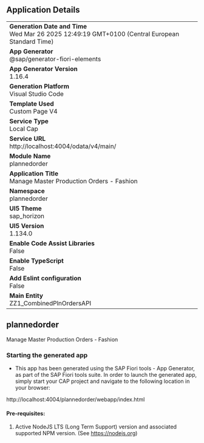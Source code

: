 ## Application Details
|               |
| ------------- |
|**Generation Date and Time**<br>Wed Mar 26 2025 12:49:19 GMT+0100 (Central European Standard Time)|
|**App Generator**<br>@sap/generator-fiori-elements|
|**App Generator Version**<br>1.16.4|
|**Generation Platform**<br>Visual Studio Code|
|**Template Used**<br>Custom Page V4|
|**Service Type**<br>Local Cap|
|**Service URL**<br>http://localhost:4004/odata/v4/main/|
|**Module Name**<br>plannedorder|
|**Application Title**<br>Manage Master Production Orders - Fashion|
|**Namespace**<br>plannedorder|
|**UI5 Theme**<br>sap_horizon|
|**UI5 Version**<br>1.134.0|
|**Enable Code Assist Libraries**<br>False|
|**Enable TypeScript**<br>False|
|**Add Eslint configuration**<br>False|
|**Main Entity**<br>ZZ1_CombinedPlnOrdersAPI|

## plannedorder

Manage Master Production Orders - Fashion

### Starting the generated app

-   This app has been generated using the SAP Fiori tools - App Generator, as part of the SAP Fiori tools suite.  In order to launch the generated app, simply start your CAP project and navigate to the following location in your browser:

http://localhost:4004/plannedorder/webapp/index.html

#### Pre-requisites:

1. Active NodeJS LTS (Long Term Support) version and associated supported NPM version.  (See https://nodejs.org)


